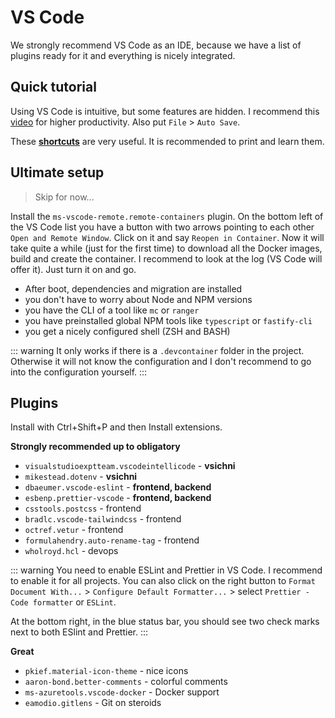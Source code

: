 # VS Code

We strongly recommend VS Code as an IDE, because we have a list of plugins ready for it and everything is nicely integrated.

## Quick tutorial

Using VS Code is intuitive, but some features are hidden. I recommend this [video](https://www.youtube.com/watch?v=ifTF3ags0XI) for higher productivity. Also put `File` > `Auto Save`.

These [**shortcuts**](https://code.visualstudio.com/shortcuts/keyboard-shortcuts-windows.pdf) are very useful. It is recommended to print and learn them.

## Ultimate setup

> Skip for now...

Install the `ms-vscode-remote.remote-containers` plugin. On the bottom left of the VS Code list you have a button with two arrows pointing to each other `Open and Remote Window`. Click on it and say `Reopen in Container`. Now it will take quite a while (just for the first time) to download all the Docker images, build and create the container. I recommend to look at the log (VS Code will offer it). Just turn it on and go.

-  After boot, dependencies and migration are installed
-  you don't have to worry about Node and NPM versions
-  you have the CLI of a tool like `mc` or `ranger`
-  you have preinstalled global NPM tools like `typescript` or `fastify-cli`
-  you get a nicely configured shell (ZSH and BASH)

::: warning
It only works if there is a `.devcontainer` folder in the project. Otherwise it will not know the configuration and I don't recommend to go into the configuration yourself.
:::

## Plugins

Install with Ctrl+Shift+P and then Install extensions.

**Strongly recommended up to obligatory**

-  `visualstudioexptteam.vscodeintellicode` - **vsichni**
-  `mikestead.dotenv` - **vsichni**
-  `dbaeumer.vscode-eslint` - **frontend, backend**
-  `esbenp.prettier-vscode` - **frontend, backend**
-  `csstools.postcss` - frontend
-  `bradlc.vscode-tailwindcss` - frontend
-  `octref.vetur` - frontend
-  `formulahendry.auto-rename-tag` - frontend
-  `wholroyd.hcl` - devops

::: warning
You need to enable ESLint and Prettier in VS Code. I recommend to enable it for all projects. You can also click on the right button to `Format Document With...` > `Configure Default Formatter...` > select `Prettier - Code formatter` or `ESLint`.

At the bottom right, in the blue status bar, you should see two check marks next to both ESlint and Prettier.
:::

**Great**

-  `pkief.material-icon-theme` - nice icons
-  `aaron-bond.better-comments` - colorful comments
-  `ms-azuretools.vscode-docker` - Docker support
-  `eamodio.gitlens` - Git on steroids
